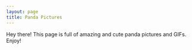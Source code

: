 ```yaml
---
layout: page
title: Panda Pictures
---
```


<p class="message">
  Hey there! This page is full of amazing and cute panda pictures and GIFs. Enjoy!</p>
